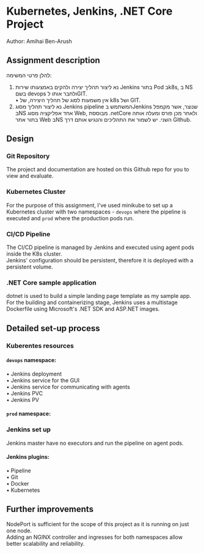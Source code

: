 
# Kubernetes, Jenkins, .NET Core Project
Author: Amihai Ben-Arush

## Assignment description
להלן פרטי המשימה:  
1. נא ליצור תהליך יצירה ולהקים באמצעותו שירות Jenkins בתור Pod בk8s, ב NS בשם devops ולחבר אותו לGIT.  
   • אין משמעות לסוג של תהליך היצירה, של k8s ושל GIT.  
2. נא ליצור תהליך מסוג Jenkins pipeline המשתמש בJenkins שנוצר,
אשר מקמפל בNS אחד אפליקציה מסוג Web, מבוססת  .netCore
ולאחר מכן פורס ומעלה אותה בתור אתר Web בNS השני.
יש לשמור את התהליכים והנגיש אותם דרך Github.

## Design  
### Git Repository  
The project and documentation are hosted on this Github repo for you to view and evaluate.  

### Kubernetes Cluster
For the purpose of this assignment, I've used minikube to set up a Kubernetes cluster with two namespaces - `devops` where the pipeline is executed and `prod` where the production pods run.  

### CI/CD Pipeline
The CI/CD pipeline is managed by Jenkins and executed using agent pods inside the K8s cluster.  
Jenkins' configuration should be persistent, therefore it is deployed with a persistent volume.  

### .NET Core sample application
dotnet is used to build a simple landing page template as my sample app.  
For the building and containerizing stage, Jenkins uses a multistage Dockerfile using Microsoft's .NET SDK and ASP.NET images.  

## Detailed set-up process  
### Kuberentes resources  
#### `devops` namespace:  
   • Jenkins deployment  
   • Jenkins service for the GUI  
   • Jenkins service for communicating with agents  
   • Jenkins PVC  
   • Jenkins PV  
#### `prod` namespace:  

### Jenkins set up
Jenkins master have no executors and run the pipeline on agent pods.
#### Jenkins plugins:
   • Pipeline  
   • Git  
   • Docker  
   • Kubernetes


## Further improvements  
NodePort is sufficient for the scope of this project as it is running on just one node.  
Adding an NGINX controller and ingresses for both namespaces allow better scalability and reliability.  

<!-- ## Installation
Use the package manager [pip](https://pip.pypa.io/en/stable/) to install foobar.

```bash
ls if [[ -z $1 ]]; then
pip install foobar
``` -->